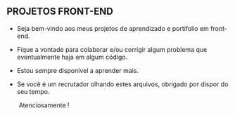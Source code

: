 ## PROJETOS FRONT-END

* Seja bem-vindo aos meus projetos de aprendizado e portifolio em front-end.
* Fique a vontade para colaborar e/ou corrigir algum problema que eventualmente haja em algum código. 
* Estou sempre disponível a aprender mais.
* Se você é um recrutador olhando estes arquivos, obrigado por dispor do seu tempo.

  ​													Atenciosamente !

